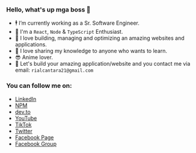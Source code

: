 ### Hello, what's up mga boss 👋 

- 🕴️ I’m currently working as a Sr. Software Engineer.
- 💬 I'm a `React`, `Node` & `TypeScript` Enthusiast.
- 🚧 I love building, managing and optimizing an amazing websites and applications.
- 📖 I love sharing my knowledge to anyone who wants to learn.
- 😎 Anime lover.
- 📧 Let's build your amazing application/website and you contact me via email: `rialcantara21@gmail.com`

### You can follow me on:
- [LinkedIn](https://www.linkedin.com/in/constrod/)
- [NPM](https://www.npmjs.com/~constrod)
- [dev.to](https://dev.to/constrod)
- [YouTube](https://youtube.com/bossRODTV)
- [TikTok](https://www.tiktok.com/@bossrod.tv)
- [Twitter](https://twitter.com/constROD)
- [Facebook Page](https://facebook.com/pRODgrammer21)
- [Facebook Group](https://facebook.com/groups/bossrodprogrammingph)
